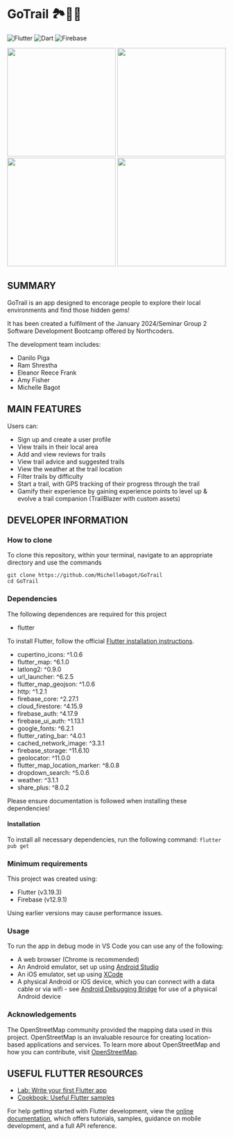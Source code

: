 # GoTrail 🏞️🥾🌲
![Flutter](https://img.shields.io/badge/Flutter-%2302569B.svg?style=for-the-badge&logo=Flutter&logoColor=white) ![Dart](https://img.shields.io/badge/dart-%230175C2.svg?style=for-the-badge&logo=dart&logoColor=white) ![Firebase](https://img.shields.io/badge/firebase-a08021?style=for-the-badge&logo=firebase&logoColor=ffcd34)

<img src="https://github.com/Michellebagot/GoTrail/assets/55058125/a4d78f28-52a9-4607-86a8-6f47e9078235" height="250"> <img src="https://github.com/Michellebagot/GoTrail/assets/55058125/3deddd1f-4ecf-4a7f-94cb-b24a3f0fbbd2" height="250"> <img src="https://github.com/Michellebagot/GoTrail/assets/55058125/a26ea456-f4c6-4a6a-8185-860b88e410ba" height="250"> <img src="https://github.com/Michellebagot/GoTrail/assets/55058125/b0c4ab93-5c27-43bb-91af-78a6d193489c" height="250">

## SUMMARY

GoTrail is an app designed to encorage people to explore their local environments and find those hidden gems!

It has been created a fulfilment of the January 2024/Seminar Group 2 Software Development Bootcamp offered by Northcoders.

The development team includes:

* Danilo Piga
* Ram Shrestha
* Eleanor Reece Frank
* Amy Fisher
* Michelle Bagot

## MAIN FEATURES
Users can:
- Sign up and create a user profile
- View trails in their local area
- Add and view reviews for trails
- View trail advice and suggested trails
- View the weather at the trail location
- Filter trails by difficulty
- Start a trail, with GPS tracking of their progress through the trail
- Gamify their experience by gaining experience points to level up & evolve a trail companion (TrailBlazer with custom assets)

## DEVELOPER INFORMATION

### How to clone

To clone this repository, within your terminal, navigate to an appropriate directory and use the commands

```
git clone https://github.com/Michellebagot/GoTrail
cd GoTrail
```

### Dependencies

The following dependences are required for this project

- flutter

To install Flutter, follow the official [Flutter installation instructions](https://docs.flutter.dev/get-started/install).

- cupertino_icons: ^1.0.6
- flutter_map: ^6.1.0
- latlong2: ^0.9.0
- url_launcher: ^6.2.5
- flutter_map_geojson: ^1.0.6
- http: ^1.2.1
- firebase_core: ^2.27.1
- cloud_firestore: ^4.15.9
- firebase_auth: ^4.17.9
- firebase_ui_auth: ^1.13.1
- google_fonts: ^6.2.1
- flutter_rating_bar: ^4.0.1
- cached_network_image: ^3.3.1
- firebase_storage: ^11.6.10
- geolocator: ^11.0.0
- flutter_map_location_marker: ^8.0.8
- dropdown_search: ^5.0.6
- weather: ^3.1.1
- share_plus: ^8.0.2

Please ensure documentation is followed when installing these dependencies!

#### Installation
To install all necessary dependencies, run the following command:
`flutter pub get`

### Minimum requirements

This project was created using:

- Flutter (v3.19.3)
- Firebase (v12.9.1)

Using earlier versions may cause performance issues.

### Usage
To run the app in debug mode in VS Code you can use any of the following:
- A web browser (Chrome is recommended)
- An Android emulator, set up using [Android Studio](https://developer.android.com/studio)
- An iOS emulator, set up using [XCode](https://developer.apple.com/xcode/)
- A physical Android or iOS device, which you can connect with a data cable or via wifi - see [Android Debugging Bridge](https://developer.android.com/tools/adb) for use of a physical Android device

### Acknowledgements
The OpenStreetMap community provided the mapping data used in this project. OpenStreetMap is an invaluable resource for creating location-based applications and services. To learn more about OpenStreetMap and how you can contribute, visit [OpenStreetMap](https://www.openstreetmap.org/).

## USEFUL FLUTTER RESOURCES

- [Lab: Write your first Flutter app](https://docs.flutter.dev/get-started/codelab)
- [Cookbook: Useful Flutter samples](https://docs.flutter.dev/cookbook)

For help getting started with Flutter development, view the
[online documentation](https://docs.flutter.dev/), which offers tutorials,
samples, guidance on mobile development, and a full API reference.

